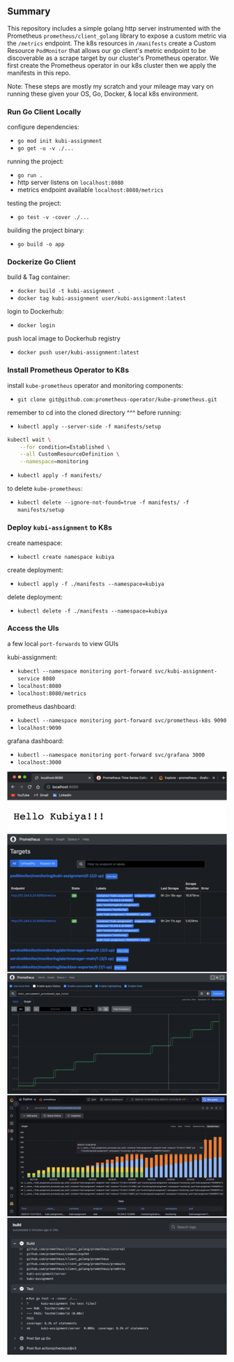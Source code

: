 ## Summary
This repository includes a simple golang http server instrumented with the Prometheus `prometheus/client_golang` library to expose a custom metric via the `/metrics` endpoint. The k8s resources in `/manifests` create a Custom Resource `PodMonitor` that allows our go client's metric endpoint to be discoverable as a scrape target by our cluster's Prometheus operator. We first create the Prometheus operator in our k8s cluster then we apply the manifests in this repo.

Note: These steps are mostly my scratch and your mileage may vary on running these given your OS, Go, Docker, & local k8s environment.

### Run Go Client Locally

configure dependencies:
* `go mod init kubi-assignment`
* `go get -u -v ./...`

running the project:
* `go run .`
* http server listens on `localhost:8080`
* metrics endpoint available `localhost:8080/metrics`

testing the project:
* `go test -v -cover ./...`

building the project binary:
* `go build -o app`

### Dockerize Go Client
build & Tag container:
* `docker build -t kubi-assignment .`
* `docker tag kubi-assignment user/kubi-assignment:latest`

login to Dockerhub:
* `docker login`

push local image to Dockerhub registry
* `docker push user/kubi-assignment:latest`

### Install Prometheus Operator to K8s
install `kube-prometheus` operator and monitoring components:
* `git clone git@github.com:prometheus-operator/kube-prometheus.git`

remember to cd into the cloned directory ^^^ before running:
* `kubectl apply --server-side -f manifests/setup`

```bash
kubectl wait \
	--for condition=Established \
	--all CustomResourceDefinition \
	--namespace=monitoring
```

* `kubectl apply -f manifests/`

to delete `kube-prometheus`:
* `kubectl delete --ignore-not-found=true -f manifests/ -f manifests/setup`

### Deploy `kubi-assignment` to K8s

create namespace:
* `kubectl create namespace kubiya`

create deployment:
* `kubectl apply -f ./manifests --namespace=kubiya`

delete deployment:
* `kubectl delete -f ./manifests --namespace=kubiya`

### Access the UIs
a few local `port-forwards` to view GUIs

kubi-assignment:
* `kubectl --namespace monitoring port-forward svc/kubi-assignment-service 8080`
* `localhost:8080`
* `localhost:8080/metrics`

prometheus dashboard:
* `kubectl --namespace monitoring port-forward svc/prometheus-k8s 9090`
* `localhost:9090`

grafana dashboard:
* `kubectl --namespace monitoring port-forward svc/grafana 3000`
* `localhost:3000`

![hello world](assets/images/img_1.png)
![prometheus targets](assets/images/img_2.png)
![prometheus dashboard](assets/images/img_3.png)
![grafana dashboard](assets/images/img_4.png)
![github actions](assets/images/img_5.png)